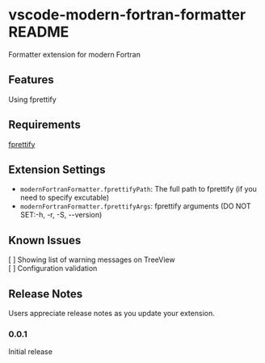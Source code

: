 # vscode-modern-fortran-formatter README

Formatter extension for modern Fortran

## Features

Using fprettify

## Requirements

[fprettify](https://github.com/pseewald/fprettify)

## Extension Settings

- `modernFortranFormatter.fprettifyPath`: The full path to fprettify (if you need to specify excutable)
- `modernFortranFormatter.fprettifyArgs`: fprettify arguments (DO NOT SET:-h, -r, -S, --version)

## Known Issues

[ ] Showing list of warning messages on TreeView  
[ ] Configuration validation

## Release Notes

Users appreciate release notes as you update your extension.

### 0.0.1

Initial release
